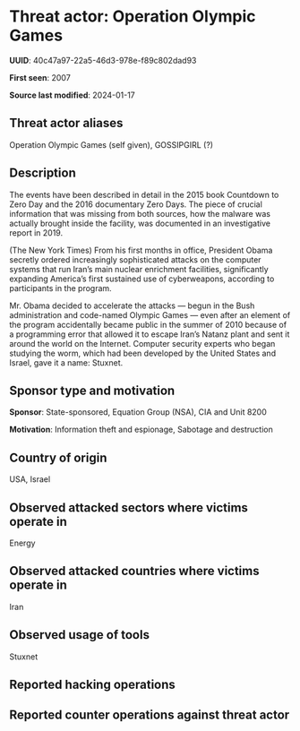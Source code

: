 # Threat actor: Operation Olympic Games

**UUID**: 40c47a97-22a5-46d3-978e-f89c802dad93

**First seen**: 2007

**Source last modified**: 2024-01-17

## Threat actor aliases

Operation Olympic Games (self given), GOSSIPGIRL (?)

## Description

The events have been described in detail in the 2015 book Countdown to Zero Day and the 2016 documentary Zero Days. The piece of crucial information that was missing from both sources, how the malware was actually brought inside the facility, was documented in an investigative report in 2019.

(The New York Times) From his first months in office, President Obama secretly ordered increasingly sophisticated attacks on the computer systems that run Iran’s main nuclear enrichment facilities, significantly expanding America’s first sustained use of cyberweapons, according to participants in the program.

Mr. Obama decided to accelerate the attacks — begun in the Bush administration and code-named Olympic Games — even after an element of the program accidentally became public in the summer of 2010 because of a programming error that allowed it to escape Iran’s Natanz plant and sent it around the world on the Internet. Computer security experts who began studying the worm, which had been developed by the United States and Israel, gave it a name: Stuxnet.

## Sponsor type and motivation

**Sponsor**: State-sponsored, Equation Group (NSA), CIA and Unit 8200

**Motivation**: Information theft and espionage, Sabotage and destruction


## Country of origin

USA, Israel

## Observed attacked sectors where victims operate in

Energy

## Observed attacked countries where victims operate in

Iran

## Observed usage of tools

Stuxnet

## Reported hacking operations



## Reported counter operations against threat actor





